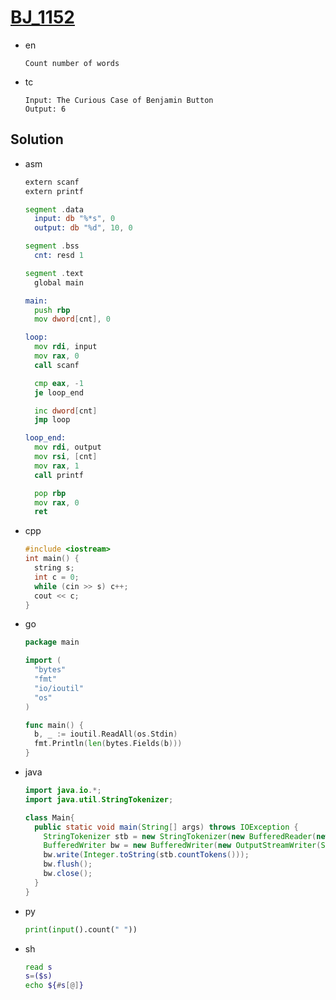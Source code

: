 # [BJ_1152](https://acmicpc.net/problem/1152)

* en

  ```en
  Count number of words
  ```

* tc

  ```tc
  Input: The Curious Case of Benjamin Button
  Output: 6
  ```

## Solution

* asm

  ```asm
  extern scanf
  extern printf

  segment .data
    input: db "%*s", 0
    output: db "%d", 10, 0

  segment .bss
    cnt: resd 1

  segment .text
    global main

  main:
    push rbp
    mov dword[cnt], 0

  loop:
    mov rdi, input
    mov rax, 0
    call scanf

    cmp eax, -1
    je loop_end

    inc dword[cnt]
    jmp loop

  loop_end:
    mov rdi, output
    mov rsi, [cnt]
    mov rax, 1
    call printf

    pop rbp
    mov rax, 0
    ret
  ```

* cpp

  ```cpp
  #include <iostream>
  int main() {
    string s;
    int c = 0;
    while (cin >> s) c++;
    cout << c;
  }
  ```

* go

  ```go
  package main

  import (
    "bytes"
    "fmt"
    "io/ioutil"
    "os"
  )

  func main() {
    b, _ := ioutil.ReadAll(os.Stdin)
    fmt.Println(len(bytes.Fields(b)))
  }
  ```

* java

  ```java
  import java.io.*;
  import java.util.StringTokenizer;

  class Main{
    public static void main(String[] args) throws IOException {
      StringTokenizer stb = new StringTokenizer(new BufferedReader(new InputStreamReader(System.in)).readLine(), " ");
      BufferedWriter bw = new BufferedWriter(new OutputStreamWriter(System.out));
      bw.write(Integer.toString(stb.countTokens()));
      bw.flush();
      bw.close();
    }
  }
  ```

* py

  ```py
  print(input().count(" "))
  ```

* sh

  ```sh
  read s
  s=($s)
  echo ${#s[@]}
  ```
